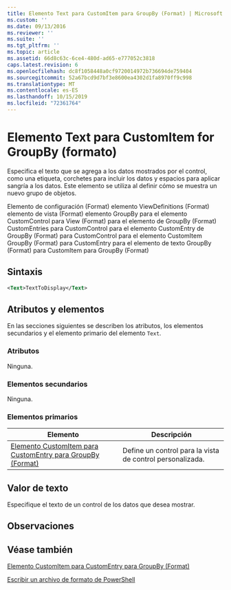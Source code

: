 ```yaml
---
title: Elemento Text para CustomItem para GroupBy (Format) | Microsoft Docs
ms.custom: ''
ms.date: 09/13/2016
ms.reviewer: ''
ms.suite: ''
ms.tgt_pltfrm: ''
ms.topic: article
ms.assetid: 66d8c63c-6ce4-480d-ad65-e777052c3818
caps.latest.revision: 6
ms.openlocfilehash: dc8f1058448a0cf9720014972b736694de759404
ms.sourcegitcommit: 52a67bcd9d7bf3e8600ea4302d1fa8970ff9c998
ms.translationtype: MT
ms.contentlocale: es-ES
ms.lasthandoff: 10/15/2019
ms.locfileid: "72361764"
---
```

# <a name="text-element-for-customitem-for-groupby-format"></a>Elemento Text para CustomItem for GroupBy (formato)

Especifica el texto que se agrega a los datos mostrados por el control, como una etiqueta, corchetes para incluir los datos y espacios para aplicar sangría a los datos. Este elemento se utiliza al definir cómo se muestra un nuevo grupo de objetos.

Elemento de configuración (Format) elemento ViewDefinitions (Format) elemento de vista (Format) elemento GroupBy para el elemento CustomControl para View (Format) para el elemento de GroupBy (Format) CustomEntries para CustomControl para el elemento CustomEntry de GroupBy (Format) para CustomControl para el elemento CustomItem GroupBy (Format) para CustomEntry para el elemento de texto GroupBy (Format) para CustomItem para GroupBy (Format)

## <a name="syntax"></a>Sintaxis

```xml
<Text>TextToDisplay</Text>
```

## <a name="attributes-and-elements"></a>Atributos y elementos

En las secciones siguientes se describen los atributos, los elementos secundarios y el elemento primario del elemento `Text`.

### <a name="attributes"></a>Atributos

Ninguna.

### <a name="child-elements"></a>Elementos secundarios

Ninguna.

### <a name="parent-elements"></a>Elementos primarios

|Elemento|Descripción|
|-------------|-----------------|
|[Elemento CustomItem para CustomEntry para GroupBy (Format)](./customitem-element-for-customentry-for-groupby-format.md)|Define un control para la vista de control personalizada.|

## <a name="text-value"></a>Valor de texto

Especifique el texto de un control de los datos que desea mostrar.

## <a name="remarks"></a>Observaciones

## <a name="see-also"></a>Véase también

[Elemento CustomItem para CustomEntry para GroupBy (Format)](./customitem-element-for-customentry-for-groupby-format.md)

[Escribir un archivo de formato de PowerShell](./writing-a-powershell-formatting-file.md)
